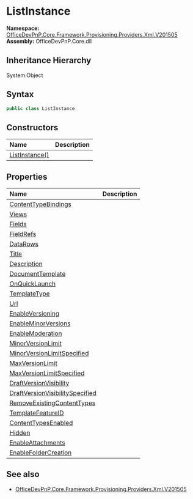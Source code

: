 # ListInstance
  

**Namespace:** [OfficeDevPnP.Core.Framework.Provisioning.Providers.Xml.V201505](OfficeDevPnP.Core.Framework.Provisioning.Providers.Xml.V201505.md)  
**Assembly:** OfficeDevPnP.Core.dll  
## Inheritance Hierarchy
System.Object  
## Syntax
```C#
public class ListInstance
```
## Constructors
|**Name**|**Description**|
|:-----|:-----|
| [ListInstance()](OfficeDevPnP.Core.Framework.Provisioning.Providers.Xml.V201505.ListInstance.Constructor1details.md) | 
## Properties
|**Name**|**Description**|
|:-----|:-----|
| [ContentTypeBindings](OfficeDevPnP.Core.Framework.Provisioning.Providers.Xml.V201505.ListInstance.ContentTypeBindings.md) | 
| [Views](OfficeDevPnP.Core.Framework.Provisioning.Providers.Xml.V201505.ListInstance.Views.md) | 
| [Fields](OfficeDevPnP.Core.Framework.Provisioning.Providers.Xml.V201505.ListInstance.Fields.md) | 
| [FieldRefs](OfficeDevPnP.Core.Framework.Provisioning.Providers.Xml.V201505.ListInstance.FieldRefs.md) | 
| [DataRows](OfficeDevPnP.Core.Framework.Provisioning.Providers.Xml.V201505.ListInstance.DataRows.md) | 
| [Title](OfficeDevPnP.Core.Framework.Provisioning.Providers.Xml.V201505.ListInstance.Title.md) | 
| [Description](OfficeDevPnP.Core.Framework.Provisioning.Providers.Xml.V201505.ListInstance.Description.md) | 
| [DocumentTemplate](OfficeDevPnP.Core.Framework.Provisioning.Providers.Xml.V201505.ListInstance.DocumentTemplate.md) | 
| [OnQuickLaunch](OfficeDevPnP.Core.Framework.Provisioning.Providers.Xml.V201505.ListInstance.OnQuickLaunch.md) | 
| [TemplateType](OfficeDevPnP.Core.Framework.Provisioning.Providers.Xml.V201505.ListInstance.TemplateType.md) | 
| [Url](OfficeDevPnP.Core.Framework.Provisioning.Providers.Xml.V201505.ListInstance.Url.md) | 
| [EnableVersioning](OfficeDevPnP.Core.Framework.Provisioning.Providers.Xml.V201505.ListInstance.EnableVersioning.md) | 
| [EnableMinorVersions](OfficeDevPnP.Core.Framework.Provisioning.Providers.Xml.V201505.ListInstance.EnableMinorVersions.md) | 
| [EnableModeration](OfficeDevPnP.Core.Framework.Provisioning.Providers.Xml.V201505.ListInstance.EnableModeration.md) | 
| [MinorVersionLimit](OfficeDevPnP.Core.Framework.Provisioning.Providers.Xml.V201505.ListInstance.MinorVersionLimit.md) | 
| [MinorVersionLimitSpecified](OfficeDevPnP.Core.Framework.Provisioning.Providers.Xml.V201505.ListInstance.MinorVersionLimitSpecified.md) | 
| [MaxVersionLimit](OfficeDevPnP.Core.Framework.Provisioning.Providers.Xml.V201505.ListInstance.MaxVersionLimit.md) | 
| [MaxVersionLimitSpecified](OfficeDevPnP.Core.Framework.Provisioning.Providers.Xml.V201505.ListInstance.MaxVersionLimitSpecified.md) | 
| [DraftVersionVisibility](OfficeDevPnP.Core.Framework.Provisioning.Providers.Xml.V201505.ListInstance.DraftVersionVisibility.md) | 
| [DraftVersionVisibilitySpecified](OfficeDevPnP.Core.Framework.Provisioning.Providers.Xml.V201505.ListInstance.DraftVersionVisibilitySpecified.md) | 
| [RemoveExistingContentTypes](OfficeDevPnP.Core.Framework.Provisioning.Providers.Xml.V201505.ListInstance.RemoveExistingContentTypes.md) | 
| [TemplateFeatureID](OfficeDevPnP.Core.Framework.Provisioning.Providers.Xml.V201505.ListInstance.TemplateFeatureID.md) | 
| [ContentTypesEnabled](OfficeDevPnP.Core.Framework.Provisioning.Providers.Xml.V201505.ListInstance.ContentTypesEnabled.md) | 
| [Hidden](OfficeDevPnP.Core.Framework.Provisioning.Providers.Xml.V201505.ListInstance.Hidden.md) | 
| [EnableAttachments](OfficeDevPnP.Core.Framework.Provisioning.Providers.Xml.V201505.ListInstance.EnableAttachments.md) | 
| [EnableFolderCreation](OfficeDevPnP.Core.Framework.Provisioning.Providers.Xml.V201505.ListInstance.EnableFolderCreation.md) | 
## See also
- [OfficeDevPnP.Core.Framework.Provisioning.Providers.Xml.V201505](OfficeDevPnP.Core.Framework.Provisioning.Providers.Xml.V201505.md)
